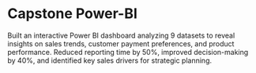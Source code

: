# Capstone Power-BI
Built an interactive Power BI dashboard analyzing 9 datasets to reveal insights on sales trends, customer payment preferences, and product performance. Reduced reporting time by 50%, improved decision-making by 40%, and identified key sales drivers for strategic planning.
